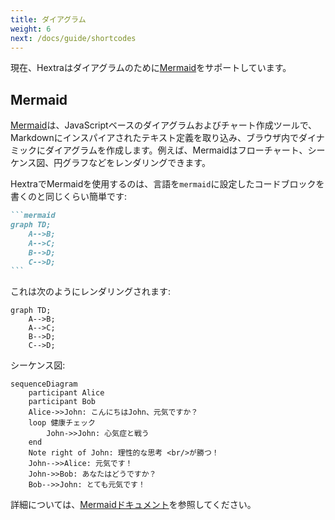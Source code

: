 ```yaml
---
title: ダイアグラム
weight: 6
next: /docs/guide/shortcodes
---
```


現在、Hextraはダイアグラムのために[Mermaid](#mermaid)をサポートしています。

<!--more-->

## Mermaid

[Mermaid](https://github.com/mermaid-js/mermaid#readme)は、JavaScriptベースのダイアグラムおよびチャート作成ツールで、Markdownにインスパイアされたテキスト定義を取り込み、ブラウザ内でダイナミックにダイアグラムを作成します。例えば、Mermaidはフローチャート、シーケンス図、円グラフなどをレンダリングできます。

HextraでMermaidを使用するのは、言語を`mermaid`に設定したコードブロックを書くのと同じくらい簡単です:

````markdown
```mermaid
graph TD;
    A-->B;
    A-->C;
    B-->D;
    C-->D;
```
````

これは次のようにレンダリングされます:

```mermaid
graph TD;
    A-->B;
    A-->C;
    B-->D;
    C-->D;
```

シーケンス図:

```mermaid
sequenceDiagram
    participant Alice
    participant Bob
    Alice->>John: こんにちはJohn、元気ですか？
    loop 健康チェック
        John->>John: 心気症と戦う
    end
    Note right of John: 理性的な思考 <br/>が勝つ！
    John-->>Alice: 元気です！
    John->>Bob: あなたはどうですか？
    Bob-->>John: とても元気です！
```

詳細については、[Mermaidドキュメント](https://mermaid-js.github.io/mermaid/#/)を参照してください。
